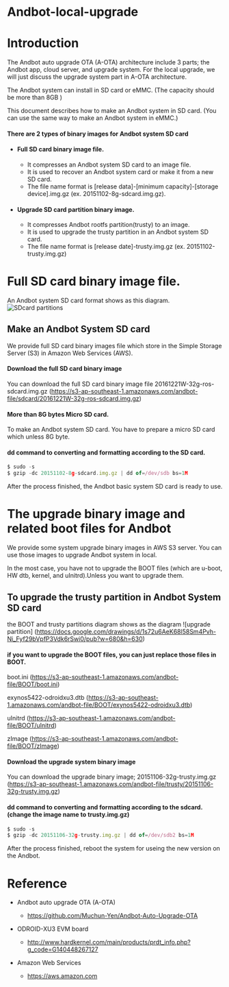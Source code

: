# Andbot-local-upgrade

# Introduction

The Andbot auto upgrade OTA (A-OTA) architecture include 3 parts; the Andbot app, cloud server, and upgrade system.
For the local upgrade, we will just discuss the upgrade system part in A-OTA architecture.

The Andbot system can install in SD card or eMMC. (The capacity should be more than 8GB )

This document describes how to make an Andbot system in SD card.
	(You can use the same way to make an Andbot system in eMMC.)

#### There are 2 types of binary images for Andbot system SD card
* #### Full SD card binary image file. 
	* It compresses an Andbot system SD card to an image file. 
	* It is used to recover an Andbot system card or make it from a new SD card.
	* The file name format is  [release data]-[minimum capacity]-[storage device].img.gz 
	(ex. 20151102-8g-sdcard.img.gz).

* #### Upgrade SD card partition binary image.
	* It compresses Andbot rootfs partition(trusty) to an image.
	* It is used to upgrade the trusty partition in an Andbot system SD card.
	* The file name format is [release date]-trusty.img.gz 
	(ex. 20151102-trusty.img.gz)
		

# Full SD card binary image file.

An Andbot system SD card format shows as this diagram.
![SDcard partitions](https://docs.google.com/drawings/d/1yWVKoBfOmzN5G0ehQm-baXEqNDuhX32Q_PMMvmwtMic/pub?w=629&h=650)

## Make an Andbot System SD card

We provide full SD card binary images file which store in the Simple Storage Server (S3) in Amazon Web Services (AWS).

#### Download the full SD card binary image
You can download the full SD card binary image file 20161221W-32g-ros-sdcard.img.gz (https://s3-ap-southeast-1.amazonaws.com/andbot-file/sdcard/20161221W-32g-ros-sdcard.img.gz)

#### More than 8G bytes Micro SD card.   
To make an Andbot system SD card. You have to prepare a micro SD card which unless 8G byte.

#### dd command to converting and formatting according to the SD card.

```javascript
$ sudo -s
$ gzip -dc 20151102-8g-sdcard.img.gz | dd of=/dev/sdb bs=1M
```

After the process finished, the Andbot basic system SD card is ready to use.


# The upgrade binary image and related boot files for Andbot

We provide some system upgrade binary images in AWS S3 server. You can use those images to upgrade Andbot system in local.

In the most case, you have not to upgrade the BOOT files (which are u-boot, HW dtb, kernel, and uInitrd).Unless you want to upgrade them.

## To upgrade the trusty partition in Andbot System SD card

the BOOT and trusty partitions diagram shows as the diagram
![upgrade partition] (https://docs.google.com/drawings/d/1s72u6AeK68l58Sm4Pvh-Ni_Fyf29bVpfP3Vdk6rSwi0/pub?w=680&h=630) 

#### if you want to upgrade the BOOT files, you can just replace those files in BOOT.
boot.ini	(https://s3-ap-southeast-1.amazonaws.com/andbot-file/BOOT/boot.ini)

exynos5422-odroidxu3.dtb	(https://s3-ap-southeast-1.amazonaws.com/andbot-file/BOOT/exynos5422-odroidxu3.dtb)

uInitrd	(https://s3-ap-southeast-1.amazonaws.com/andbot-file/BOOT/uInitrd)

zImage	(https://s3-ap-southeast-1.amazonaws.com/andbot-file/BOOT/zImage)


#### Download the upgrade system binary image
You can download the upgrade binary image; 20151106-32g-trusty.img.gz (https://s3-ap-southeast-1.amazonaws.com/andbot-file/trusty/20151106-32g-trusty.img.gz)

#### dd command to converting and formatting according to the sdcard.(change the image name to trusty.img.gz)

```javascript
$ sudo -s
$ gzip -dc 20151106-32g-trusty.img.gz | dd of=/dev/sdb2 bs=1M
``` 

After the process finished, reboot the system for useing the new version on the Andbot.

# Reference
* Andbot auto upgrade OTA (A-OTA)
	* https://github.com/Muchun-Yen/Andbot-Auto-Upgrade-OTA

* ODROID-XU3 EVM board 
	* http://www.hardkernel.com/main/products/prdt_info.php?g_code=G140448267127	

* Amazon Web Services
	* https://aws.amazon.com
